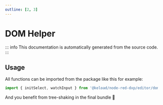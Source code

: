 ```yaml
---
outline: [2, 3]
---
```


# DOM Helper

::: info
This documentation is automatically generated from the source code.
:::

## Usage

All functions can be imported from the package like this for example:

```typescript
import { initSelect, watchInput } from '@keload/node-red-dxp/editor/dom-helper';
```

And you benefit from tree-shaking in the final bundle 🚀
